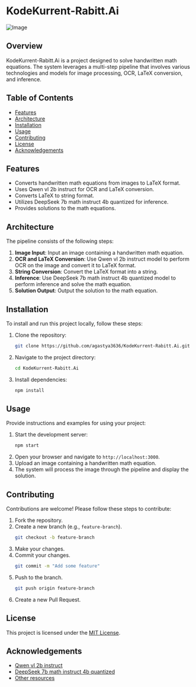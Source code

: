 # KodeKurrent-Rabitt.Ai

![Image](https://github.com/user-attachments/assets/11a8af07-c330-4bcb-b2b9-e56508758e43)

## Overview
KodeKurrent-Rabitt.Ai is a project designed to solve handwritten math equations. The system leverages a multi-step pipeline that involves various technologies and models for image processing, OCR, LaTeX conversion, and inference.

## Table of Contents
- [Features](#features)
- [Architecture](#architecture)
- [Installation](#installation)
- [Usage](#usage)
- [Contributing](#contributing)
- [License](#license)
- [Acknowledgements](#acknowledgements)

## Features
- Converts handwritten math equations from images to LaTeX format.
- Uses Qwen vl 2b instruct for OCR and LaTeX conversion.
- Converts LaTeX to string format.
- Utilizes DeepSeek 7b math instruct 4b quantized for inference.
- Provides solutions to the math equations.

## Architecture
The pipeline consists of the following steps:
1. **Image Input**: Input an image containing a handwritten math equation.
2. **OCR and LaTeX Conversion**: Use Qwen vl 2b instruct model to perform OCR on the image and convert it to LaTeX format.
3. **String Conversion**: Convert the LaTeX format into a string.
4. **Inference**: Use DeepSeek 7b math instruct 4b quantized model to perform inference and solve the math equation.
5. **Solution Output**: Output the solution to the math equation.

## Installation
To install and run this project locally, follow these steps:

1. Clone the repository:
    ```sh
    git clone https://github.com/agastya3636/KodeKurrent-Rabitt.Ai.git
    ```
2. Navigate to the project directory:
    ```sh
    cd KodeKurrent-Rabitt.Ai
    ```
3. Install dependencies:
    ```sh
    npm install
    ```

## Usage
Provide instructions and examples for using your project:

1. Start the development server:
    ```sh
    npm start
    ```
2. Open your browser and navigate to `http://localhost:3000`.
3. Upload an image containing a handwritten math equation.
4. The system will process the image through the pipeline and display the solution.

## Contributing
Contributions are welcome! Please follow these steps to contribute:

1. Fork the repository.
2. Create a new branch (e.g., `feature-branch`).
    ```sh
    git checkout -b feature-branch
    ```
3. Make your changes.
4. Commit your changes.
    ```sh
    git commit -m "Add some feature"
    ```
5. Push to the branch.
    ```sh
    git push origin feature-branch
    ```
6. Create a new Pull Request.

## License
This project is licensed under the [MIT License](LICENSE).

## Acknowledgements
- [Qwen vl 2b instruct](#)
- [DeepSeek 7b math instruct 4b quantized](#)
- [Other resources](#)
